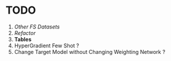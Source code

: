 # TODO
1. *Other FS Datasets*
2. *Refactor*
3. **Tables**
4. HyperGradient Few Shot ?
5. Change Target Model without Changing Weighting Network ?